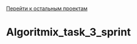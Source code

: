 [Перейти к остальным проектам](https://github.com/akchau/akchau/blob/main/README.md#проекты)

# Algoritmix_task_3_sprint
